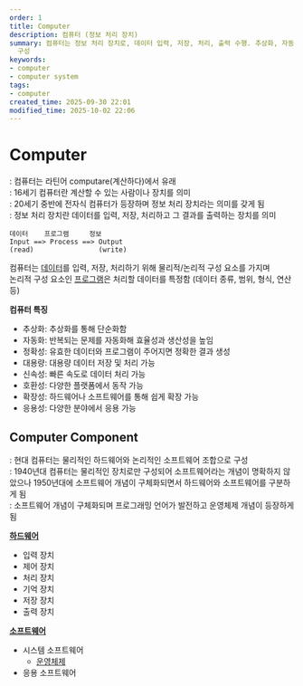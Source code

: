 ```yaml
---
order: 1
title: Computer
description: 컴퓨터 (정보 처리 장치)
summary: 컴퓨터는 정보 처리 장치로, 데이터 입력, 저장, 처리, 출력 수행. 추상화, 자동화, 정확성 등 특징을 가지며 하드웨어와 소프트웨어로
  구성
keywords:
- computer
- computer system
tags:
- computer
created_time: 2025-09-30 22:01
modified_time: 2025-10-02 22:06
---
```


# Computer
: 컴퓨터는 라틴어 computare(계산하다)에서 유래  
: 16세기 컴퓨터란 계산할 수 있는 사람이나 장치를 의미  
: 20세기 중반에 전자식 컴퓨터가 등장하며 정보 처리 장치라는 의미를 갖게 됨  
: 정보 처리 장치란 데이터를 입력, 저장, 처리하고 그 결과를 출력하는 장치를 의미  

```
데이터    프로그램     정보
Input ==> Process ==> Output
(read)                (write)
```

컴퓨터는 [데이터](../data/index.md)를 입력, 저장, 처리하기 위해 물리적/논리적 구성 요소를 가지며  
논리적 구성 요소인 [프로그램](../program/index.md)은 처리할 데이터를 특정함 (데이터 종류, 범위, 형식, 연산 등)


**컴퓨터 특징**
- 추상화: 추상화를 통해 단순화함
- 자동화: 반복되는 문제를 자동화해 효율성과 생산성을 높임
- 정확성: 유효한 데이터와 프로그램이 주어지면 정확한 결과 생성
- 대용량: 대용량 데이터 저장 및 처리 가능
- 신속성: 빠른 속도로 데이터 처리 가능
- 호환성: 다양한 플랫폼에서 동작 가능 
- 확장성: 하드웨어나 소프트웨어를 통해 쉽게 확장 가능
- 응용성: 다양한 분야에서 응용 가능



## Computer Component
: 현대 컴퓨터는 물리적인 하드웨어와 논리적인 소프트웨어 조합으로 구성  
: 1940년대 컴퓨터는 물리적인 장치로만 구성되어 소프트웨어라는 개념이 명확하지 않았으나 1950년대에 소프트웨어 개념이 구체화되면서 하드웨어와 소프트웨어를 구분하게 됨  
: 소프트웨어 개념이 구체화되며 프로그래밍 언어가 발전하고 운영체제 개념이 등장하게 됨  

**[하드웨어](./hardware/index.md)**
- 입력 장치
- 제어 장치
- 처리 장치
- 기억 장치
- 저장 장치
- 출력 장치

**[소프트웨어](./software/index.md)**
- 시스템 소프트웨어
  - [운영체제](../os/index.md)
- 응용 소프트웨어